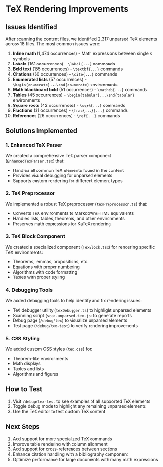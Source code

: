 # TeX Rendering Improvements

## Issues Identified

After scanning the content files, we identified 2,317 unparsed TeX elements across 18 files. The most common issues were:

1. **Inline math** (1,474 occurrences) - Math expressions between single `$` symbols
2. **Labels** (161 occurrences) - `\label{...}` commands
3. **Bold text** (155 occurrences) - `\textbf{...}` commands
4. **Citations** (60 occurrences) - `\cite{...}` commands
5. **Enumerated lists** (57 occurrences) - `\begin{enumerate}...\end{enumerate}` environments
6. **Math blackboard bold** (51 occurrences) - `\mathbb{...}` commands
7. **Tables** (45 occurrences) - `\begin{tabular}...\end{tabular}` environments
8. **Square roots** (42 occurrences) - `\sqrt{...}` commands
9. **Fractions** (31 occurrences) - `\frac{...}{...}` commands
10. **References** (26 occurrences) - `\ref{...}` commands

## Solutions Implemented

### 1. Enhanced TeX Parser

We created a comprehensive TeX parser component (`EnhancedTexParser.tsx`) that:
- Handles all common TeX elements found in the content
- Provides visual debugging for unparsed elements
- Supports custom rendering for different element types

### 2. TeX Preprocessor

We implemented a robust TeX preprocessor (`texPreprocessor.ts`) that:
- Converts TeX environments to Markdown/HTML equivalents
- Handles lists, tables, theorems, and other environments
- Preserves math expressions for KaTeX rendering

### 3. TeX Block Component

We created a specialized component (`TexBlock.tsx`) for rendering specific TeX environments:
- Theorems, lemmas, propositions, etc.
- Equations with proper numbering
- Algorithms with code formatting
- Tables with proper styling

### 4. Debugging Tools

We added debugging tools to help identify and fix rendering issues:
- TeX debugger utility (`texDebugger.ts`) to highlight unparsed elements
- Scanning script (`scan-unparsed-tex.js`) to generate reports
- Debug page (`/debug/tex`) to visualize unparsed elements
- Test page (`/debug/tex-test`) to verify rendering improvements

### 5. CSS Styling

We added custom CSS styles (`tex.css`) for:
- Theorem-like environments
- Math displays
- Tables and lists
- Algorithms and figures

## How to Test

1. Visit `/debug/tex-test` to see examples of all supported TeX elements
2. Toggle debug mode to highlight any remaining unparsed elements
3. Use the TeX editor to test custom TeX content

## Next Steps

1. Add support for more specialized TeX commands
2. Improve table rendering with column alignment
3. Add support for cross-references between sections
4. Enhance citation handling with a bibliography component
5. Optimize performance for large documents with many math expressions
